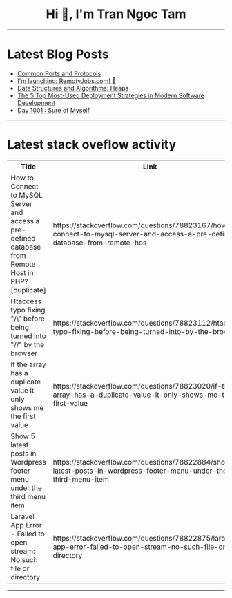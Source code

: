 <h1 align="center">Hi 👋, I'm Tran Ngoc Tam</h1>

---

# Latest Blog Posts 
<!-- BLOG-POST-LIST:START -->
- [Common Ports and Protocols](https://dev.to/nayetwolf/common-ports-and-protocols-2nb9)
- [I&#39;m launching: RemotyJobs.com! 🚀](https://dev.to/maurobonfietti/im-launching-remotyjobscom-4b08)
- [Data Structures and Algorithms: Heaps](https://dev.to/faraib/data-structures-and-algorithms-heaps-1n21)
- [The 5 Top Most-Used Deployment Strategies in Modern Software Development](https://dev.to/wallacefreitas/the-5-top-most-used-deployment-strategies-in-modern-software-development-2h7e)
- [Day 1001 : Sure of Myself](https://dev.to/dwane/day-1001-sure-of-myself-3ck7)
<!-- BLOG-POST-LIST:END -->

---

# Latest stack oveflow activity
<table>
  <tr><th>Title</th><th>Link</th></tr>
  <!-- STACKOVERFLOW:START --><tr><td>How to Connect to MySQL Server and access a pre-defined database from Remote Host in PHP? [duplicate]</td><td>https://stackoverflow.com/questions/78823167/how-to-connect-to-mysql-server-and-access-a-pre-defined-database-from-remote-hos</td></tr><tr><td>Htaccess typo fixing &quot;/\&quot; before being turned into &quot;//&quot; by the browser</td><td>https://stackoverflow.com/questions/78823112/htaccess-typo-fixing-before-being-turned-into-by-the-browser</td></tr><tr><td>If the array has a duplicate value it only shows me the first value</td><td>https://stackoverflow.com/questions/78823020/if-the-array-has-a-duplicate-value-it-only-shows-me-the-first-value</td></tr><tr><td>Show 5 latest posts in Wordpress footer menu under the third menu item</td><td>https://stackoverflow.com/questions/78822884/show-5-latest-posts-in-wordpress-footer-menu-under-the-third-menu-item</td></tr><tr><td>Laravel App Error - Failed to open stream: No such file or directory</td><td>https://stackoverflow.com/questions/78822875/laravel-app-error-failed-to-open-stream-no-such-file-or-directory</td></tr><!-- STACKOVERFLOW:END -->
</table>

---



